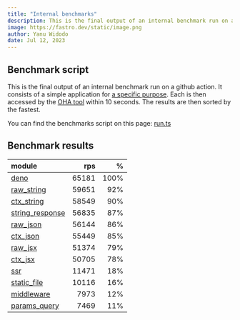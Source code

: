 ```yaml
---
title: "Internal benchmarks"
description: This is the final output of an internal benchmark run on a github action
image: https://fastro.dev/static/image.png
author: Yanu Widodo
date: Jul 12, 2023
---
```


## Benchmark script

This is the final output of an internal benchmark run on a github action. It consists of a simple application for [a specific purpose](https://github.com/fastrodev/fastro/blob/main/deno.json). Each is then accessed by the [OHA tool](https://github.com/hatoo/oha) within 10 seconds. The results are then sorted by the fastest.

You can find the benchmarks script on this page: [run.ts](https://github.com/fastrodev/fastro/blob/main/bench/run.ts)

## Benchmark results


| module                                                                                       |   rps |    % |
| :------------------------------------------------------------------------------------------- | ----: | ---: |
| [deno](https://github.com/fastrodev/fastro/blob/main/examples/deno.ts)                       | 65181 | 100% |
| [raw_string](https://github.com/fastrodev/fastro/blob/main/examples/raw_string.ts)           | 59651 |  92% |
| [ctx_string](https://github.com/fastrodev/fastro/blob/main/examples/ctx_string.ts)           | 58549 |  90% |
| [string_response](https://github.com/fastrodev/fastro/blob/main/examples/string_response.ts) | 56835 |  87% |
| [raw_json](https://github.com/fastrodev/fastro/blob/main/examples/raw_json.ts)               | 56144 |  86% |
| [ctx_json](https://github.com/fastrodev/fastro/blob/main/examples/ctx_json.ts)               | 55449 |  85% |
| [raw_jsx](https://github.com/fastrodev/fastro/blob/main/examples/raw_jsx.tsx)                | 51374 |  79% |
| [ctx_jsx](https://github.com/fastrodev/fastro/blob/main/examples/ctx_jsx.tsx)                | 50705 |  78% |
| [ssr](https://github.com/fastrodev/fastro/blob/main/examples/ssr.ts)                         | 11471 |  18% |
| [static_file](https://github.com/fastrodev/fastro/blob/main/examples/static_file.ts)         | 10116 |  16% |
| [middleware](https://github.com/fastrodev/fastro/blob/main/examples/middleware.ts)           |  7973 |  12% |
| [params_query](https://github.com/fastrodev/fastro/blob/main/examples/params_query.ts)       |  7469 |  11% |